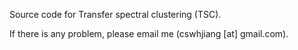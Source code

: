 Source code for Transfer spectral clustering (TSC).

If there is any problem, please email me (cswhjiang [at] gmail.com).
